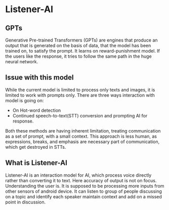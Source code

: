 # Listener-AI

## GPTs
Generative Pre-trained Transformers (GPTs) are engines that produce an output that is generated on the basis of data, that the model has been trained on, to satisfy the prompt. 
It learns on reward-punishment model. If the users like the response, it tries to follow the same path in the huge neural network. 

## Issue with this model

While the current model is limited to process only texts and images, it is limited to work with prompts only. There are three ways interaction with model is going on:
    
- On Hot-word detection
- Continued speech-to-text(STT) conversion and prompting AI for response.

Both these methods are having inherent limitation, treating communication as a set of prompt, with a small context.
This approach is less human, as expressions, breaks, and emphasis are necessary part of communication, which get destroyed in STTs.
 



## What is Listener-AI
Listener-AI is an interaction model for AI, which process voice directly rather than converting it to text. Here accuracy of output is not on focus. Understanding the user is. It is supposed to be processing more inputs from other sensors of android device. 
It can listen to group of people discussing on a topic and identify each speaker maintain context and add on a missed point in discussion.

